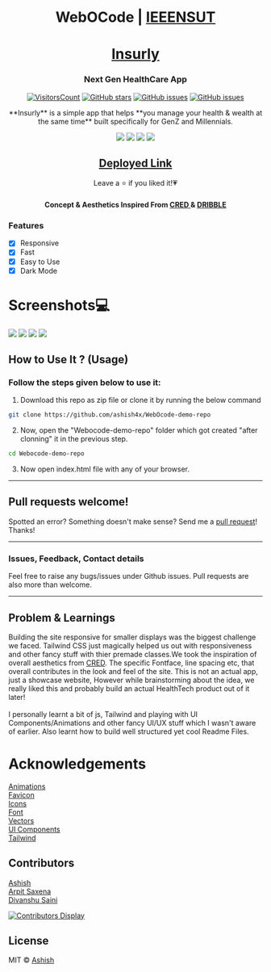 
<!-- # Insurly- More than a Health Assistant -->
<h1 align="center">WebOCode | <a href="https://www.ieeensut.com/"> IEEENSUT</a></h1>

<h1 align="center"> <a href="https://ashish4x.github.io/WebOcode-demo-repo/" target="_blank"> Insurly</a></h1>
<h3 align="center">Next Gen HealthCare App</h3>

<div align="center">

[![VisitorsCount](https://visitor-badge.laobi.icu/badge?page_id=insurly)](https://github.com/ashish4x/WebOcode-demo-repo)
[![GitHub stars](https://img.shields.io/github/stars/ashish4x/WebOcode-demo-repo?style=social)](https://github.com/ashish4x/WebOcode-demo-repo/stargazers)
[![GitHub issues](https://img.shields.io/github/issues/ashish4x/WebOcode-demo-repo)](https://github.com/ashish4x/WebOcode-demo-repo/issues)
[![GitHub issues](https://img.shields.io/github/forks/ashish4x/WebOcode-demo-repo)](https://github.com/ashish4x/WebOcode-demo-repo/fork) 





</div>

<p align='center'>**Insurly** is a simple app that helps **you manage your health & wealth at the same time** built specifically for GenZ and Millennials.</p>

<p align="center">
    <a href="https://github.com/ashish4x/WebOcode-demo-repo" alt="Made with Html,CSS,JS">
        <img src="https://forthebadge.com/images/badges/uses-html.svg" /></a>
        <img src="https://forthebadge.com/images/badges/uses-js.svg" /></a>
        <img src="https://forthebadge.com/images/badges/uses-css.svg" /></a>
        <img src="https://forthebadge.com/images/badges/built-with-love.svg" /></a>
        
        
</p>

<h2 align="center"><a href="https://ashish4x.github.io/WebOcode-demo-repo/" target="_blank"> Deployed Link </a></h2>
<p align='center'>Leave a ⭐️ if you liked it!💗</p>
<h4 align="center"> Concept & Aesthetics Inspired From <a href="https://cred.club" target="_blank">CRED </a> & <a href="https://dribbble.com/shots/15355774-Lifegood-Landing-page/attachments/7116678?mode=media" target="_blank">DRIBBLE  </a></h4>


### Features

- [x] Responsive
- [x] Fast 
- [x] Easy to Use
- [x] Dark Mode

# Screenshots💻
<img src="https://github.com/ashish4x/WebOcode-demo-repo/blob/main/assets/Screenshots/ss1.png"/>
<img src="https://github.com/ashish4x/WebOcode-demo-repo/blob/main/assets/Screenshots/ss2.png"/>
<img src="https://github.com/ashish4x/WebOcode-demo-repo/blob/main/assets/Screenshots/ss3.png"/>
<img src="https://github.com/ashish4x/WebOcode-demo-repo/blob/main/assets/Screenshots/ss4.png"/>


## How to Use It ? (Usage)

### Follow the steps given below to use it:


1. Download this repo as zip file or clone it by running the below command
```bash
git clone https://github.com/ashish4x/WebOcode-demo-repo
```

2. Now, open the "Webocode-demo-repo" folder which got created "after clonning" it in the previous step.

```bash
cd Webocode-demo-repo
```

3. Now open index.html file with any of your browser.



<hr>

## Pull requests welcome!

Spotted an error? Something doesn't make sense? Send me a [pull
request](https://github.com/ashish4x/WebOcode-demo-repo)! Thanks!

<hr>

### Issues, Feedback, Contact details

Feel free to raise any bugs/issues under Github issues. Pull requests are also more than welcome.

<hr>

##  Problem & Learnings
<p> Building the site responsive for smaller displays was the biggest challenge we faced. Tailwind CSS just magically helped us out with responsiveness and other fancy stuff with thier premade classes.We took  the inspiration of overall aesthetics from <a href="https://cred.club"> CRED</a>.  The specific Fontface, line spacing etc, that overall contributes in the look and feel of the site. This is not an actual app, just a showcase website, However while brainstorming about the idea, we really liked this and probably build an actual HealthTech product out of it later! <br> <br> I personally learnt a bit of js, Tailwind and playing with UI Components/Animations and other fancy UI/UX stuff which I wasn't aware of earlier. Also learnt how to build well structured yet cool Readme Files. </p>

# Acknowledgements
[Animations](https://www.lottiefiles.com)<br>
[Favicon](https://iconscout.com/)<br>
[Icons](https://heroicons.com/)<br>
[Font](https://www.dafontfree.io/download/gilroytypefamily/)<br>
[Vectors](https://undraw.co/)<br>
[UI Components](https://tailwindcomponents.com/)<br>
[Tailwind](https://tailwindcss.com/)<br>

## Contributors
[Ashish](https://github.com/ashish4x)<br>
[Arpit Saxena](https://github.com/Aprilfoolian)<br>
[Divanshu Saini](https://github.com/Divanshu-Saini)

[![Contributors Display](https://badges.pufler.dev/contributors/ashish4x/WebOcode-demo-repo?size=50&padding=5&bots=true)](https://github.com/ashish4x/WebOcode-demo-repo/graphs/contributors)

## License

MIT  © [Ashish](https://github.com/ashish4x)
